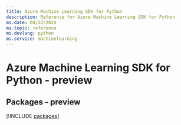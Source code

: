 ```yaml
---
title: Azure Machine Learning SDK for Python
description: Reference for Azure Machine Learning SDK for Python
ms.date: 04/22/2024
ms.topic: reference
ms.devlang: python
ms.service: machinelearning
---
```

# Azure Machine Learning SDK for Python - preview
## Packages - preview
[!INCLUDE [packages](machine-learning-index.md)]